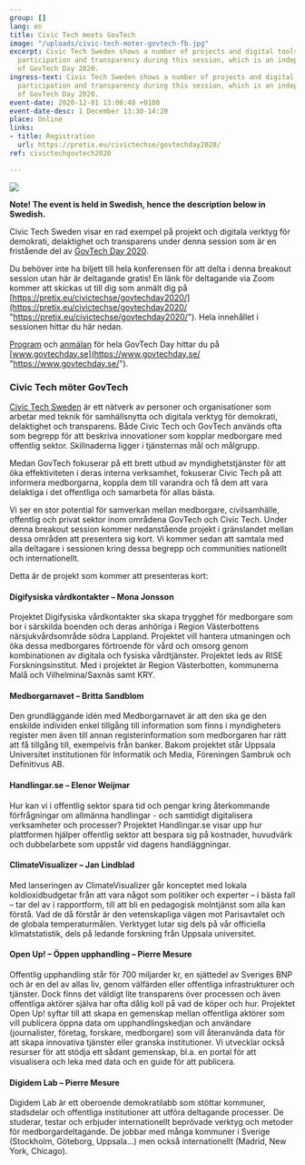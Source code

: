 ```yaml
---
group: []
lang: en
title: Civic Tech meets GovTech
image: "/uploads/civic-tech-moter-govtech-fb.jpg"
excerpt: Civic Tech Sweden shows a number of projects and digital tools for democracy,
  participation and transparency during this session, which is an independent part
  of GovTech Day 2020.
ingress-text: Civic Tech Sweden shows a number of projects and digital tools for democracy,
  participation and transparency during this session, which is an independent part
  of GovTech Day 2020.
event-date: 2020-12-01 13:00:40 +0100
event-date-desc: 1 December 13:30-14:20
place: Online
links:
- title: Registration
  url: https://pretix.eu/civictechse/govtechday2020/
ref: civictechgovtech2020

---
```

![](/uploads/civic-tech-moter-govtech-fb.jpg)

**Note! The event is held in Swedish, hence the description below in Swedish.**

Civic Tech Sweden visar en rad exempel på projekt och digitala verktyg för demokrati, delaktighet och transparens under denna session som är en fristående del av [GovTech Day 2020](https://www.govtechday.se/).

Du behöver inte ha biljett till hela konferensen för att delta i denna breakout session utan här är deltagande gratis! En länk för deltagande via Zoom kommer att skickas ut till dig som anmält dig på [https://pretix.eu/civictechse/govtechday2020/](https://pretix.eu/civictechse/govtechday2020/ "https://pretix.eu/civictechse/govtechday2020/"). Hela innehållet i sessionen hittar du här nedan.

[Program](https://www.govtechday.se/program-2020) och [anmälan](https://www.govtechday.se/anmalan) för hela GovTech Day hittar du på [www.govtechday.se](https://www.govtechday.se/ "https://www.govtechday.se/").

### **Civic Tech möter GovTech**

[Civic Tech Sweden](https://civictech.se/) är ett nätverk av personer och organisationer som arbetar med teknik för samhällsnytta och digitala verktyg för demokrati, delaktighet och transparens. Både Civic Tech och GovTech används ofta som begrepp för att beskriva innovationer som kopplar medborgare med offentlig sektor. Skillnaderna ligger i tjänsternas mål och målgrupp.

Medan GovTech fokuserar på ett brett utbud av myndighetstjänster för att öka effektiviteten i deras interna verksamhet, fokuserar Civic Tech på att informera medborgarna, koppla dem till varandra och få dem att vara delaktiga i det offentliga och samarbeta för allas bästa.

Vi ser en stor potential för samverkan mellan medborgare, civilsamhälle, offentlig och privat sektor inom områdena GovTech och Civic Tech. Under denna breakout session kommer nedanstående projekt i gränslandet mellan dessa områden att presentera sig kort. Vi kommer sedan att samtala med alla deltagare i sessionen kring dessa begrepp och communities nationellt och internationellt.

Detta är de projekt som kommer att presenteras kort:

#### Digifysiska vårdkontakter – Mona Jonsson

Projektet Digifysiska vårdkontakter ska skapa trygghet för medborgare som bor i särskilda boenden och deras anhöriga i Region Västerbottens närsjukvårdsområde södra Lappland. Projektet vill hantera utmaningen och öka dessa medborgares förtroende för vård och omsorg genom kombinationen av digitala och fysiska vårdtjänster. Projektet leds av RISE Forskningsinstitut. Med i projektet är Region Västerbotten, kommunerna Malå och Vilhelmina/Saxnäs samt KRY.

#### Medborgarnavet – Britta Sandblom

Den grundläggande idén med Medborgarnavet är att den ska ge den enskilde individen enkel tillgång till information som finns i myndigheters register men även till annan registerinformation som medborgaren har rätt att få tillgång till, exempelvis från banker. Bakom projektet står Uppsala Universitet institutionen för Informatik och Media, Föreningen Sambruk och Definitivus AB.

#### Handlingar.se – Elenor Weijmar

Hur kan vi i offentlig sektor spara tid och pengar kring återkommande förfrågningar om allmänna handlingar - och samtidigt digitalisera verksamheter och processer? Projektet Handlingar.se visar upp hur plattformen hjälper offentlig sektor att bespara sig på kostnader, huvudvärk och dubbelarbete som uppstår vid dagens handläggningar.

#### ClimateVisualizer – Jan Lindblad

Med lanseringen av ClimateVisualizer går konceptet med lokala koldioxidbudgetar från att vara något som politiker och experter – i bästa fall – tar del av i rapportform, till att bli en pedagogisk molntjänst som alla kan förstå. Vad de då förstår är den vetenskapliga vägen mot Parisavtalet och de globala temperaturmålen. Verktyget lutar sig dels på vår officiella klimatstatistik, dels på ledande forskning från Uppsala universitet.

#### Open Up! – Öppen upphandling – Pierre Mesure

Offentlig upphandling står för 700 miljarder kr, en sjättedel av Sveriges BNP och är en del av allas liv, genom välfärden eller offentliga infrastrukturer och tjänster. Dock finns det väldigt lite transparens över processen och även offentliga aktörer själva har ofta dålig koll på vad de köper och hur. Projektet Open Up! syftar till att skapa en gemenskap mellan offentliga aktörer som vill publicera öppna data om upphandlingskedjan och användare (journalister, företag, forskare, medborgare) som vill återanvända data för att skapa innovativa tjänster eller granska institutioner. Vi utvecklar också resurser för att stödja ett sådant gemenskap, bl.a. en portal för att visualisera och leka med data och en guide för att publicera.

#### Digidem Lab – Pierre Mesure

Digidem Lab är ett oberoende demokratilabb som stöttar kommuner, stadsdelar och offentliga institutioner att utföra deltagande processer. De studerar, testar och erbjuder internationellt beprövade verktyg och metoder för medborgardeltagande. De jobbar med många kommuner i Sverige (Stockholm, Göteborg, Uppsala…) men också internationellt (Madrid, New York, Chicago).